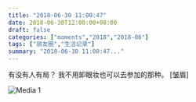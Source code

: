 ```yaml
---
title: "2018-06-30 11:00:47"
date: 2018-06-30T12:00:00+08:00
draft: false
categories: ["moments","2018","2018-06"]
tags: ["朋友圈","生活记录"]
summary: "2018-06-30 11:00:47..."
---
```


有没有人有局？
我不用卸眼妆也可以去参加的那种。
[皱眉]

![Media 1](/Moments/photos/2018-06-30/201806301100470.jpg)

